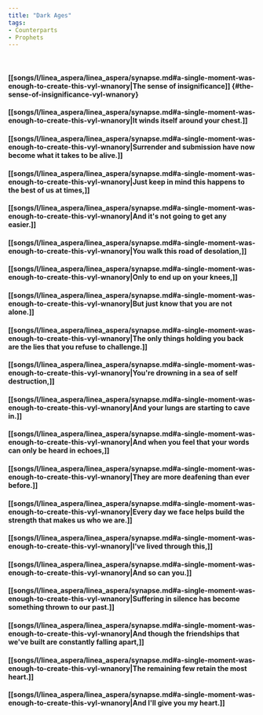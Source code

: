 ```yaml
---
title: "Dark Ages"
tags:
- Counterparts
- Prophets
---
```

&nbsp;
#### [[songs/l/linea_aspera/linea_aspera/synapse.md#a-single-moment-was-enough-to-create-this-vyl-wnanory|The sense of insignificance]] {#the-sense-of-insignificance-vyl-wnanory}
#### [[songs/l/linea_aspera/linea_aspera/synapse.md#a-single-moment-was-enough-to-create-this-vyl-wnanory|It winds itself around your chest.]]
#### [[songs/l/linea_aspera/linea_aspera/synapse.md#a-single-moment-was-enough-to-create-this-vyl-wnanory|Surrender and submission have now become what it takes to be alive.]]
#### [[songs/l/linea_aspera/linea_aspera/synapse.md#a-single-moment-was-enough-to-create-this-vyl-wnanory|Just keep in mind this happens to the best of us at times,]]
#### [[songs/l/linea_aspera/linea_aspera/synapse.md#a-single-moment-was-enough-to-create-this-vyl-wnanory|And it's not going to get any easier.]]
#### [[songs/l/linea_aspera/linea_aspera/synapse.md#a-single-moment-was-enough-to-create-this-vyl-wnanory|You walk this road of desolation,]]
#### [[songs/l/linea_aspera/linea_aspera/synapse.md#a-single-moment-was-enough-to-create-this-vyl-wnanory|Only to end up on your knees,]]
#### [[songs/l/linea_aspera/linea_aspera/synapse.md#a-single-moment-was-enough-to-create-this-vyl-wnanory|But just know that you are not alone.]]
#### [[songs/l/linea_aspera/linea_aspera/synapse.md#a-single-moment-was-enough-to-create-this-vyl-wnanory|The only things holding you back are the lies that you refuse to challenge.]]
#### [[songs/l/linea_aspera/linea_aspera/synapse.md#a-single-moment-was-enough-to-create-this-vyl-wnanory|You're drowning in a sea of self destruction,]]
#### [[songs/l/linea_aspera/linea_aspera/synapse.md#a-single-moment-was-enough-to-create-this-vyl-wnanory|And your lungs are starting to cave in.]]
#### [[songs/l/linea_aspera/linea_aspera/synapse.md#a-single-moment-was-enough-to-create-this-vyl-wnanory|And when you feel that your words can only be heard in echoes,]]
#### [[songs/l/linea_aspera/linea_aspera/synapse.md#a-single-moment-was-enough-to-create-this-vyl-wnanory|They are more deafening than ever before.]]
#### [[songs/l/linea_aspera/linea_aspera/synapse.md#a-single-moment-was-enough-to-create-this-vyl-wnanory|Every day we face helps build the strength that makes us who we are.]]
#### [[songs/l/linea_aspera/linea_aspera/synapse.md#a-single-moment-was-enough-to-create-this-vyl-wnanory|I've lived through this,]]
#### [[songs/l/linea_aspera/linea_aspera/synapse.md#a-single-moment-was-enough-to-create-this-vyl-wnanory|And so can you.]]
#### [[songs/l/linea_aspera/linea_aspera/synapse.md#a-single-moment-was-enough-to-create-this-vyl-wnanory|Suffering in silence has become something thrown to our past.]]
#### [[songs/l/linea_aspera/linea_aspera/synapse.md#a-single-moment-was-enough-to-create-this-vyl-wnanory|And though the friendships that we've built are constantly falling apart,]]
#### [[songs/l/linea_aspera/linea_aspera/synapse.md#a-single-moment-was-enough-to-create-this-vyl-wnanory|The remaining few retain the most heart.]]
#### [[songs/l/linea_aspera/linea_aspera/synapse.md#a-single-moment-was-enough-to-create-this-vyl-wnanory|And I'll give you my heart.]]
